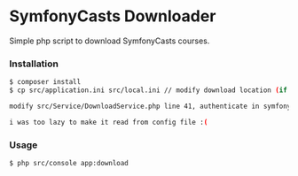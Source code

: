 # SymfonyCasts Downloader
Simple php script to download SymfonyCasts courses.

### Installation
```sh
$ composer install
$ cp src/application.ini src/local.ini // modify download location (if needen)  credentials is not required

modify src/Service/DownloadService.php line 41, authenticate in symfonycast via your browser, get value of phpsessid cookie, cookie value there

i was too lazy to make it read from config file :( 

```

### Usage
```sh
$ php src/console app:download
```
